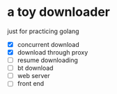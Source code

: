 # a toy downloader
just for practicing golang

- [x] concurrent download
- [x] download through proxy
- [ ] resume downloading
- [ ] bt download
- [ ] web server
- [ ] front end
